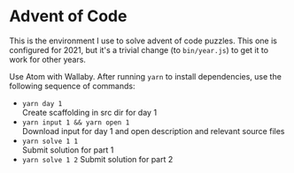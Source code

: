 # Advent of Code

This is the environment I use to solve advent of code puzzles. This one is configured for 2021, but it's a trivial change (to `bin/year.js`) to get it to work for other years.

Use Atom with Wallaby. After running `yarn` to install dependencies, use the following sequence of commands:

 - `yarn day 1`  
   Create scaffolding in src dir for day 1
 - `yarn input 1 && yarn open 1`  
   Download input for day 1 and open description and relevant source files
 - `yarn solve 1 1`  
   Submit solution for part 1
 - `yarn solve 1 2`
   Submit solution for part 2
